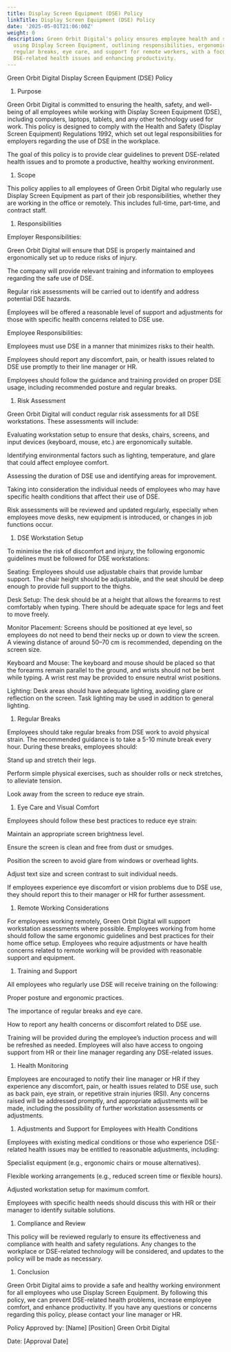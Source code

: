```yaml
---
title: Display Screen Equipment (DSE) Policy
linkTitle: Display Screen Equipment (DSE) Policy
date: '2025-05-01T21:06:00Z'
weight: 0
description: Green Orbit Digital's policy ensures employee health and safety while
  using Display Screen Equipment, outlining responsibilities, ergonomic guidelines,
  regular breaks, eye care, and support for remote workers, with a focus on preventing
  DSE-related health issues and enhancing productivity.
---
```



Green Orbit Digital Display Screen Equipment (DSE) Policy

1. Purpose

Green Orbit Digital is committed to ensuring the health, safety, and well-being of all employees while working with Display Screen Equipment (DSE), including computers, laptops, tablets, and any other technology used for work. This policy is designed to comply with the Health and Safety (Display Screen Equipment) Regulations 1992, which set out legal responsibilities for employers regarding the use of DSE in the workplace.

The goal of this policy is to provide clear guidelines to prevent DSE-related health issues and to promote a productive, healthy working environment.

1. Scope

This policy applies to all employees of Green Orbit Digital who regularly use Display Screen Equipment as part of their job responsibilities, whether they are working in the office or remotely. This includes full-time, part-time, and contract staff.

1. Responsibilities

Employer Responsibilities:

Green Orbit Digital will ensure that DSE is properly maintained and ergonomically set up to reduce risks of injury.

The company will provide relevant training and information to employees regarding the safe use of DSE.

Regular risk assessments will be carried out to identify and address potential DSE hazards.

Employees will be offered a reasonable level of support and adjustments for those with specific health concerns related to DSE use.

Employee Responsibilities:

Employees must use DSE in a manner that minimizes risks to their health.

Employees should report any discomfort, pain, or health issues related to DSE use promptly to their line manager or HR.

Employees should follow the guidance and training provided on proper DSE usage, including recommended posture and regular breaks.

1. Risk Assessment

Green Orbit Digital will conduct regular risk assessments for all DSE workstations. These assessments will include:

Evaluating workstation setup to ensure that desks, chairs, screens, and input devices (keyboard, mouse, etc.) are ergonomically suitable.

Identifying environmental factors such as lighting, temperature, and glare that could affect employee comfort.

Assessing the duration of DSE use and identifying areas for improvement.

Taking into consideration the individual needs of employees who may have specific health conditions that affect their use of DSE.

Risk assessments will be reviewed and updated regularly, especially when employees move desks, new equipment is introduced, or changes in job functions occur.

1. DSE Workstation Setup

To minimise the risk of discomfort and injury, the following ergonomic guidelines must be followed for DSE workstations:

Seating: Employees should use adjustable chairs that provide lumbar support. The chair height should be adjustable, and the seat should be deep enough to provide full support to the thighs.

Desk Setup: The desk should be at a height that allows the forearms to rest comfortably when typing. There should be adequate space for legs and feet to move freely.

Monitor Placement: Screens should be positioned at eye level, so employees do not need to bend their necks up or down to view the screen. A viewing distance of around 50–70 cm is recommended, depending on the screen size.

Keyboard and Mouse: The keyboard and mouse should be placed so that the forearms remain parallel to the ground, and wrists should not be bent while typing. A wrist rest may be provided to ensure neutral wrist positions.

Lighting: Desk areas should have adequate lighting, avoiding glare or reflection on the screen. Task lighting may be used in addition to general lighting.

1. Regular Breaks

Employees should take regular breaks from DSE work to avoid physical strain. The recommended guidance is to take a 5-10 minute break every hour. During these breaks, employees should:

Stand up and stretch their legs.

Perform simple physical exercises, such as shoulder rolls or neck stretches, to alleviate tension.

Look away from the screen to reduce eye strain.

1. Eye Care and Visual Comfort

Employees should follow these best practices to reduce eye strain:

Maintain an appropriate screen brightness level.

Ensure the screen is clean and free from dust or smudges.

Position the screen to avoid glare from windows or overhead lights.

Adjust text size and screen contrast to suit individual needs.

If employees experience eye discomfort or vision problems due to DSE use, they should report this to their manager or HR for further assessment.

1. Remote Working Considerations

For employees working remotely, Green Orbit Digital will support workstation assessments where possible. Employees working from home should follow the same ergonomic guidelines and best practices for their home office setup. Employees who require adjustments or have health concerns related to remote working will be provided with reasonable support and equipment.

1. Training and Support

All employees who regularly use DSE will receive training on the following:

Proper posture and ergonomic practices.

The importance of regular breaks and eye care.

How to report any health concerns or discomfort related to DSE use.

Training will be provided during the employee’s induction process and will be refreshed as needed. Employees will also have access to ongoing support from HR or their line manager regarding any DSE-related issues.

1. Health Monitoring

Employees are encouraged to notify their line manager or HR if they experience any discomfort, pain, or health issues related to DSE use, such as back pain, eye strain, or repetitive strain injuries (RSI). Any concerns raised will be addressed promptly, and appropriate adjustments will be made, including the possibility of further workstation assessments or adjustments.

1. Adjustments and Support for Employees with Health Conditions

Employees with existing medical conditions or those who experience DSE-related health issues may be entitled to reasonable adjustments, including:

Specialist equipment (e.g., ergonomic chairs or mouse alternatives).

Flexible working arrangements (e.g., reduced screen time or flexible hours).

Adjusted workstation setup for maximum comfort.

Employees with specific health needs should discuss this with HR or their manager to identify suitable solutions.

1. Compliance and Review

This policy will be reviewed regularly to ensure its effectiveness and compliance with health and safety regulations. Any changes to the workplace or DSE-related technology will be considered, and updates to the policy will be made as necessary.

1. Conclusion

Green Orbit Digital aims to provide a safe and healthy working environment for all employees who use Display Screen Equipment. By following this policy, we can prevent DSE-related health problems, increase employee comfort, and enhance productivity. If you have any questions or concerns regarding this policy, please contact your line manager or HR.

Policy Approved by:
[Name]
[Position]
Green Orbit Digital

Date:
[Approval Date]

